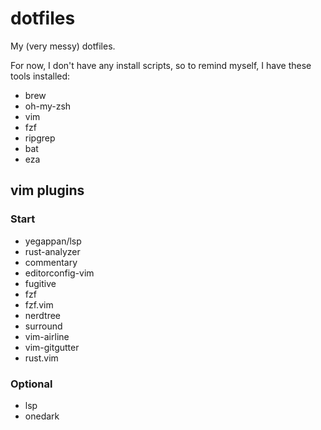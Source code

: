 # dotfiles

My (very messy) dotfiles.

For now, I don't have any install scripts, so to remind myself, I have these tools installed:
- brew
- oh-my-zsh
- vim
- fzf
- ripgrep
- bat
- eza

## vim plugins

### Start
- yegappan/lsp
- rust-analyzer
- commentary
- editorconfig-vim
- fugitive
- fzf
- fzf.vim
- nerdtree
- surround
- vim-airline
- vim-gitgutter
- rust.vim

### Optional
- lsp 
- onedark
